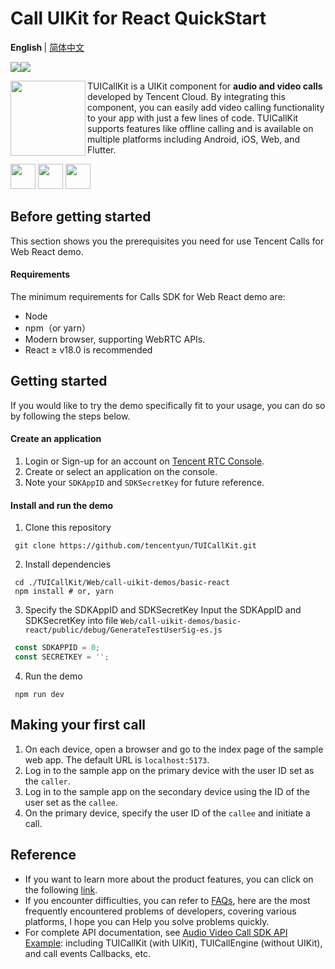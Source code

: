 # Call UIKit for React QuickStart

<b> English </b> | <a href="https://github.com/tencentyun/TUICallKit/blob/main/Web/call-uikit-demos/basic-react/README-zh_CN.md"> 简体中文 </a>

<img src="https://img.shields.io/badge/Platform-React-orange.svg"><img src="https://img.shields.io/badge/Language-Typescript-orange.svg">

<img src="https://qcloudimg.tencent-cloud.cn/raw/ec034fc6e4cf42cae579d32f5ab434a1.png" align="left" width=120 height=120>TUICallKit is a UIKit component for **audio and video calls** developed by Tencent Cloud. By integrating this component, you can easily add video calling functionality to your app with just a few lines of code. TUICallKit supports features like offline calling and is available on multiple platforms including Android, iOS, Web, and Flutter.

<a href="https://apps.apple.com/cn/app/%E8%85%BE%E8%AE%AF%E4%BA%91%E8%A7%86%E7%AB%8B%E6%96%B9trtc/id1400663224"><img src="https://qcloudimg.tencent-cloud.cn/raw/afe9b8cc4c715346cf3d9feea8a65e33.svg" height=40></a> <a href="https://dldir1.qq.com/hudongzhibo/liteav/TRTCDemo.apk"><img src="https://qcloudimg.tencent-cloud.cn/raw/006d5ed3359640424955baa08dab7c7f.svg" height=40></a> <a href="https://rtcube.cloud.tencent.com/prerelease/internation/homepage/index.html#/detail?scene=callkit"><img src="https://qcloudimg.tencent-cloud.cn/raw/d326e70750f8bbad7245e229c5bd6d2b.svg" height=40></a>


## Before getting started

This section shows you the prerequisites you need for use Tencent Calls for Web React demo.

#### Requirements

The minimum requirements for Calls SDK for Web React demo are:

- Node
- npm（or yarn）
- Modern browser, supporting WebRTC APIs.
- React ≥ v18.0 is recommended


## Getting started

If you would like to try the demo specifically fit to your usage, you can do so by following the steps below.

#### Create an application

1. Login or Sign-up for an account on [Tencent RTC Console](https://console.trtc.io/).
2. Create or select an application on the console.
3. Note your `SDKAppID` and `SDKSecretKey` for future reference.


#### Install and run the demo

1. Clone this repository

  ```shell
   git clone https://github.com/tencentyun/TUICallKit.git
  ```

2. Install dependencies

  ```shell
   cd ./TUICallKit/Web/call-uikit-demos/basic-react
   npm install # or, yarn
  ```

3. Specify the SDKAppID and SDKSecretKey
   Input the SDKAppID and SDKSecretKey into file `Web/call-uikit-demos/basic-react/public/debug/GenerateTestUserSig-es.js`
  ```javascript
   const SDKAPPID = 0;
   const SECRETKEY = '';
  ```

4. Run the demo
  ```shell
   npm run dev
  ```


## Making your first call

1. On each device, open a browser and go to the index page of the sample web app. The default URL is `localhost:5173`.
2. Log in to the sample app on the primary device with the user ID set as the `caller`.
3. Log in to the sample app on the secondary device using the ID of the user set as the `callee`.
4. On the primary device, specify the user ID of the `callee` and initiate a call.


## Reference

- If you want to learn more about the product features, you can click on the following [link](https://trtc.io/products/call).
- If you encounter difficulties, you can refer to [FAQs](https://trtc.io/document/53565), here are the most frequently encountered problems of developers, covering various platforms, I hope you can Help you solve problems quickly.
- For complete API documentation, see [Audio Video Call SDK API Example](https://trtc.io/document/51014): including TUICallKit (with UIKit), TUICallEngine (without UIKit), and call events Callbacks, etc.

